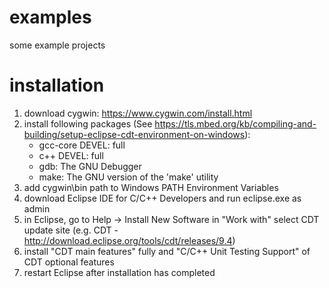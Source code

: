 # examples
some example projects

# installation
1. download cygwin: https://www.cygwin.com/install.html
2. install following packages (See https://tls.mbed.org/kb/compiling-and-building/setup-eclipse-cdt-environment-on-windows):
	- gcc-core DEVEL: full
	- c++ DEVEL: full
	- gdb: The GNU Debugger
	- make: The GNU version of the 'make' utility
3. add cygwin\bin path to Windows PATH Environment Variables
4. download Eclipse IDE for C/C++ Developers and run eclipse.exe as admin
5. in Eclipse, go to Help -> Install New Software in "Work with" select CDT update site (e.g. CDT - http://download.eclipse.org/tools/cdt/releases/9.4)
6. install "CDT main features" fully and "C/C++ Unit Testing Support" of CDT optional features
7. restart Eclipse after installation has completed